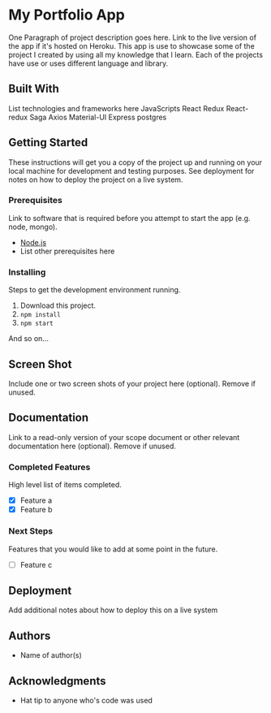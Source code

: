 # My Portfolio App

One Paragraph of project description goes here. Link to the live version of the app if it's hosted on Heroku.
This app is use to showcase some of the project I created by using all my knowledge that I learn. Each of the projects have use or uses different language and library.

## Built With

List technologies and frameworks here
JavaScripts
React
Redux
React-redux
Saga
Axios
Material-UI
Express
postgres


## Getting Started

These instructions will get you a copy of the project up and running on your local machine for development and testing purposes. See deployment for notes on how to deploy the project on a live system.


### Prerequisites

Link to software that is required before you attempt to start the app (e.g. node, mongo).

- [Node.js](https://nodejs.org/en/)
- List other prerequisites here


### Installing

Steps to get the development environment running.

1. Download this project.
2. `npm install`
3. `npm start`

And so on...

## Screen Shot

Include one or two screen shots of your project here (optional). Remove if unused.

## Documentation

Link to a read-only version of your scope document or other relevant documentation here (optional). Remove if unused.

### Completed Features

High level list of items completed.

- [x] Feature a
- [x] Feature b

### Next Steps

Features that you would like to add at some point in the future.

- [ ] Feature c

## Deployment

Add additional notes about how to deploy this on a live system

## Authors

* Name of author(s)


## Acknowledgments

* Hat tip to anyone who's code was used